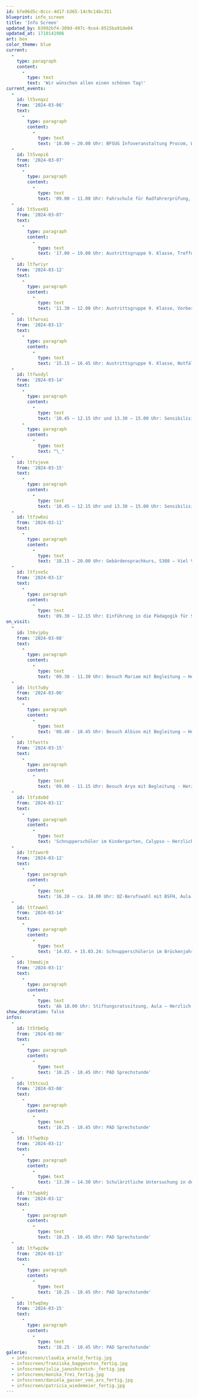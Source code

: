 ```yaml
---
id: b7e06d5c-0ccc-4d17-b365-14c9c14bc351
blueprint: info_screen
title: 'Info Screen'
updated_by: 63992bf4-309d-497c-9ce4-8515ba91de04
updated_at: 1710141986
art: box
color_theme: blue
current:
  -
    type: paragraph
    content:
      -
        type: text
        text: 'Wir wünschen allen einen schönen Tag!'
current_events:
  -
    id: lt5vnqxz
    from: '2024-03-06'
    text:
      -
        type: paragraph
        content:
          -
            type: text
            text: '18.00 – 20.00 Uhr: BFSUG Infoveranstaltung Procom, Webcockpit, Aula – Viel Vergnügen!'
  -
    id: lt5vopi6
    from: '2024-03-07'
    text:
      -
        type: paragraph
        content:
          -
            type: text
            text: '09.00 – 11.00 Uhr: Fahrschule für Radfahrerprüfung, P5 – Viel Vergnügen!'
  -
    id: lt5vox01
    from: '2024-03-07'
    text:
      -
        type: paragraph
        content:
          -
            type: text
            text: '17.00 – 19.00 Uhr: Austrittsgruppe 9. Klasse, Treffen mit Ehemaligen, Gruppe A + B, H300 – Viel Vergnügen!'
  -
    id: ltfwriyr
    from: '2024-03-12'
    text:
      -
        type: paragraph
        content:
          -
            type: text
            text: '11.30 – 12.00 Uhr: Austrittsgruppe 9. Klasse, Vorbereitung Abschlussevent, Gruppe A + B, Aula – Viel Vergnügen!'
  -
    id: ltfwrvai
    from: '2024-03-13'
    text:
      -
        type: paragraph
        content:
          -
            type: text
            text: '15.15 – 16.45 Uhr: Austrittsgruppe 9. Klasse, Notfälle und Beratungsstellen, Gruppe A + B, Aula - Viel Vergnügen!'
  -
    id: ltfwsdyl
    from: '2024-03-14'
    text:
      -
        type: paragraph
        content:
          -
            type: text
            text: '10.45 – 12.15 Uhr und 13.30 – 15.00 Uhr: Sensibilisierungsworkshop Taso Sehen für Schüler:innen der P2 bis Brückenjahr, Aula – Viel Vergnügen!'
      -
        type: paragraph
        content:
          -
            type: text
            text: "\_"
  -
    id: ltfxjevm
    from: '2024-03-15'
    text:
      -
        type: paragraph
        content:
          -
            type: text
            text: '10.45 – 12.15 Uhr und 13.30 – 15.00 Uhr: Sensibilisierungsworkshop Taso Sehen für Schüler:innen der P2 bis Brückenjahr, Aula – Viel Vergnügen!'
  -
    id: ltfzw6oi
    from: '2024-03-11'
    text:
      -
        type: paragraph
        content:
          -
            type: text
            text: '18.15 – 20.00 Uhr: Gebärdensprachkurs, S308 – Viel Vergnügen!'
  -
    id: ltfzxe5c
    from: '2024-03-13'
    text:
      -
        type: paragraph
        content:
          -
            type: text
            text: '09.30 – 12.15 Uhr: Einführung in die Pädagogik für Schwerhörige und Gehörlose 2023/24, Aula – Viel Vergnügen!'
on_visit:
  -
    id: lt6vjpby
    from: '2024-03-08'
    text:
      -
        type: paragraph
        content:
          -
            type: text
            text: '09.30 - 11.30 Uhr: Besuch Mariam mit Begleitung – Herzlich willkommen!'
  -
    id: ltct7u0y
    from: '2024-03-06'
    text:
      -
        type: paragraph
        content:
          -
            type: text
            text: '08.40 - 10.45 Uhr: Besuch Albion mit Begleitung – Herzlich willkommen!'
  -
    id: ltfwsttx
    from: '2024-03-15'
    text:
      -
        type: paragraph
        content:
          -
            type: text
            text: '09.00 - 11.15 Uhr: Besuch Aryo mit Begleitung - Herzlich willkommen!'
  -
    id: ltfzdx0d
    from: '2024-03-11'
    text:
      -
        type: paragraph
        content:
          -
            type: text
            text: 'Schnupperschüler im Kindergarten, Calypso – Herzlich willkommen!'
  -
    id: ltfzwor0
    from: '2024-03-12'
    text:
      -
        type: paragraph
        content:
          -
            type: text
            text: '16.20 – ca. 18.00 Uhr: QZ-Berufswahl mit BSFH, Aula – Viel Vergnügen!'
  -
    id: ltfzwwnl
    from: '2024-03-14'
    text:
      -
        type: paragraph
        content:
          -
            type: text
            text: '14.03. + 15.03.24: Schnupperschülerin im Brückenjahr – Herzlich willkommen!'
  -
    id: ltmmdijm
    from: '2024-03-11'
    text:
      -
        type: paragraph
        content:
          -
            type: text
            text: 'Ab 18.00 Uhr: Stiftungsratssitzung, Aula – Herzlich willkommen!'
show_decoration: false
infos:
  -
    id: lt5tbm5g
    from: '2024-03-06'
    text:
      -
        type: paragraph
        content:
          -
            type: text
            text: '10.25 - 10.45 Uhr: PAD Sprechstunde'
  -
    id: lt5tcxu1
    from: '2024-03-08'
    text:
      -
        type: paragraph
        content:
          -
            type: text
            text: '10.25 - 10.45 Uhr: PAD Sprechstunde'
  -
    id: ltfwp9zp
    from: '2024-03-11'
    text:
      -
        type: paragraph
        content:
          -
            type: text
            text: '13.30 – 14.30 Uhr: Schulärztliche Untersuchung in der 9. Klasse, Aarau – Viel Glück!'
  -
    id: ltfwpk0j
    from: '2024-03-12'
    text:
      -
        type: paragraph
        content:
          -
            type: text
            text: '10.25 - 10.45 Uhr: PAD Sprechstunde'
  -
    id: ltfwpz8w
    from: '2024-03-13'
    text:
      -
        type: paragraph
        content:
          -
            type: text
            text: '10.25 - 10.45 Uhr: PAD Sprechstunde'
  -
    id: ltfwq5my
    from: '2024-03-15'
    text:
      -
        type: paragraph
        content:
          -
            type: text
            text: '10.25 - 10.45 Uhr: PAD Sprechstunde'
galerie:
  - infoscreen/claudia_arnold_fertig.jpg
  - infoscreen/franziska_baggenstos_fertig.jpg
  - infoscreen/julia_janushcevich-_fertig.jpg
  - infoscreen/monika_frei_fertig.jpg
  - infoscreen/daniela_gasser_von_arx_fertig.jpg
  - infoscreen/patricia_wiedemeier_fertig.jpg
---
```

